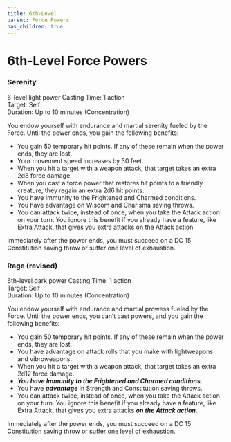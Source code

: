 ```yaml
---
title: 6th-Level
parent: Force Powers
has_children: true
---
```

# 6th-Level Force Powers

### Serenity	
6-level light power
Casting Time:	1 action	
Target: Self	
Duration: Up to 10 minutes (Concentration)

You endow yourself with endurance and martial serenity fueled by the Force. Until the power ends, you gain the following benefits:

- You gain 50 temporary hit points. If any of these remain when the power ends, they are lost.
- Your movement speed increases by 30 feet.
- When you hit a target with a weapon attack, that target takes an extra 2d8 force damage.
- When you cast a force power that restores hit points to a friendly creature, they regain an extra 2d6 hit points.
- You have Immunity to the Frightened and Charmed conditions.
- You have advantage on Wisdom and Charisma saving throws.
- You can attack twice, instead of once, when you take the Attack action on your turn. You ignore this benefit if you already have a feature, like Extra Attack, that gives you extra attacks on the Attack action.

Immediately after the power ends, you must succeed on a DC 15 Constitution saving throw or suffer one level of exhaustion.


### Rage (revised)	
6th-level dark power
Casting Time:	1 action	
Target: Self	
Duration: Up to 10 minutes (Concentration)

You endow yourself with endurance and martial prowess fueled by the Force. Until the power ends, you can’t cast powers, and you gain the following benefits:

- You gain 50 temporary hit points. If any of these remain when the power ends, they are lost.
- You have advantage on attack rolls that you make with lightweapons and vibroweapons.
- When you hit a target with a weapon attack, that target takes an extra 2d12 force damage.
- ***You have Immunity to the Frightened and Charmed conditions.***
- You have ***advantage*** in Strength and Constitution saving throws.
- You can attack twice, instead of once, when you take the Attack action on your turn. You ignore this benefit if you already have a feature, like Extra Attack, that gives you extra attacks ***on the Attack action.***

Immediately after the power ends, you must succeed on a DC 15 Constitution saving throw or suffer one level of exhaustion.
